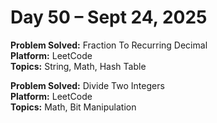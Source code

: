 # Day 50 – Sept 24, 2025

**Problem Solved:** Fraction To Recurring Decimal                        
**Platform:** LeetCode                       
**Topics:** String, Math, Hash Table

      
**Problem Solved:** Divide Two Integers                                 
**Platform:** LeetCode                       
**Topics:** Math, Bit Manipulation
